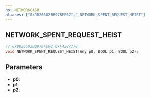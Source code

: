 ```yaml
---
ns: NETWORKCASH
aliases: ["0x9D26502BB97BFE62","_NETWORK_SPENT_REQUEST_HEIST"]
---
```

## NETWORK_SPENT_REQUEST_HEIST

```c
// 0x9D26502BB97BFE62 0xF4287778
void NETWORK_SPENT_REQUEST_HEIST(Any p0, BOOL p1, BOOL p2);
```


## Parameters
* **p0**: 
* **p1**: 
* **p2**: 

